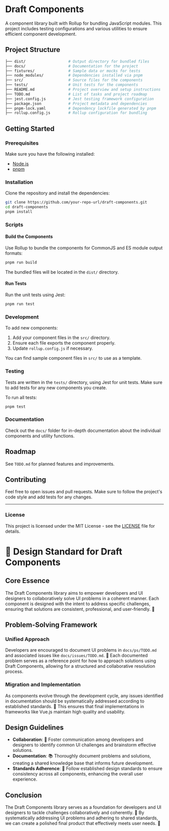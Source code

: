 # Draft Components

A component library built with Rollup for bundling JavaScript modules. This project includes testing configurations and various utilities to ensure efficient component development.

## Project Structure

```sh
├── dist/                   # Output directory for bundled files
├── docs/                   # Documentation for the project
├── fixtures/               # Sample data or mocks for tests
├── node_modules/           # Dependencies installed via pnpm
├── src/                    # Source files for the components
├── tests/                  # Unit tests for the components
├── README.md               # Project overview and setup instructions
├── TODO.md                 # List of tasks and project roadmap
├── jest.config.js          # Jest testing framework configuration
├── package.json            # Project metadata and dependencies
├── pnpm-lock.yaml          # Dependency lockfile generated by pnpm
├── rollup.config.js        # Rollup configuration for bundling
```

## Getting Started

### Prerequisites

Make sure you have the following installed:

- [Node.js](https://nodejs.org/en/download/)
- [pnpm](https://pnpm.io/installation)

### Installation

Clone the repository and install the dependencies:

```bash
git clone https://github.com/your-repo-url/draft-components.git
cd draft-components
pnpm install
```

### Scripts

#### Build the Components

Use Rollup to bundle the components for CommonJS and ES module output formats:

```bash
pnpm run build
```

The bundled files will be located in the `dist/` directory.

#### Run Tests

Run the unit tests using Jest:

```bash
pnpm run test
```

### Development

To add new components:

1. Add your component files in the `src/` directory.
2. Ensure each file exports the component properly.
3. Update `rollup.config.js` if necessary.

You can find sample component files in `src/` to use as a template.

### Testing

Tests are written in the `tests/` directory, using Jest for unit tests. Make sure to add tests for any new components you create.

To run all tests:

```bash
pnpm test
```

### Documentation

Check out the `docs/` folder for in-depth documentation about the individual components and utility functions.

## Roadmap

See `TODO.md` for planned features and improvements.

## Contributing

Feel free to open issues and pull requests. Make sure to follow the project's code style and add tests for any changes.

---

### License

This project is licensed under the MIT License - see the [LICENSE](LICENSE) file for details.
# 🎨 Design Standard for Draft Components

## Core Essence

The Draft Components library aims to empower developers and UI designers to collaboratively solve UI problems in a coherent manner. Each component is designed with the intent to address specific challenges, ensuring that solutions are consistent, professional, and user-friendly. 🌟

## Problem-Solving Framework

### Unified Approach

Developers are encouraged to document UI problems in `docs/ps/TODO.md` and associated issues like `docs/issues/TODO.md`. 📝 Each documented problem serves as a reference point for how to approach solutions using Draft Components, allowing for a structured and collaborative resolution process.

### Migration and Implementation

As components evolve through the development cycle, any issues identified in documentation should be systematically addressed according to established standards. 🔄 This ensures that final implementations in frameworks like Vue.js maintain high quality and usability.

## Design Guidelines

- **Collaboration**: 🤝 Foster communication among developers and designers to identify common UI challenges and brainstorm effective solutions.
- **Documentation**: 📚 Thoroughly document problems and solutions, creating a shared knowledge base that informs future development.
- **Standards Adherence**: 📏 Follow established design standards to ensure consistency across all components, enhancing the overall user experience.

## Conclusion

The Draft Components library serves as a foundation for developers and UI designers to tackle challenges collaboratively and coherently. 🚀 By systematically addressing UI problems and adhering to shared standards, we can create a polished final product that effectively meets user needs. 💪
